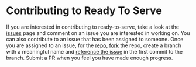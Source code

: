 # Contributing to Ready To Serve

If you are interested in contributing to ready-to-serve, take a look at the [issues](https://github.com/BBloggsbott/ready-to-serve/issues) page and comment on an issue you are interested in working on. You can also contribute to an issue that has been assigned to someone. Once you are assigned to an issue, for the [repo](https://github.com/BBloggsbott/ready-to-serve), [fork](https://guides.github.com/activities/forking/) the repo, create a branch with a meaningful name and [reference the issue](https://help.github.com/en/github/writing-on-github/autolinked-references-and-urls#issues-and-pull-requests) in the first commit to the branch. Submit a PR when you feel you have made enough progress.